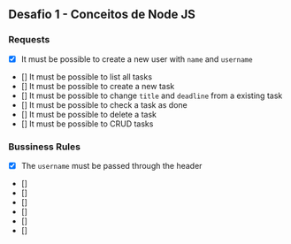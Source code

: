 ## Desafio 1 - Conceitos de Node JS

### Requests

- [x] It must be possible to create a new user with `name` and `username`
- [] It must be possible to list all tasks
- [] It must be possible to create a new task
- [] It must be possible to change `title` and `deadline` from a existing task
- [] It must be possible to check a task as done
- [] It must be possible to delete a task
- [] It must be possible to CRUD tasks

### Bussiness Rules

- [x] The `username` must be passed through the header
- []
- []
- []
- []
- []
- []

